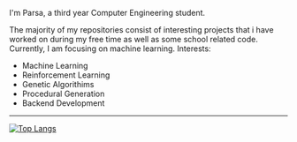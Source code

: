 I'm Parsa, a third year Computer Engineering student.

The majority of my repositories consist of interesting projects that i have worked on during my free time as well as some school related code.    
Currently, I am focusing on machine learning.
Interests:
- Machine Learning
- Reinforcement Learning
- Genetic Algorithims
- Procedural Generation
- Backend Development
   
-------------------

[![Top Langs](https://github-readme-stats.vercel.app/api/top-langs/?username=Procedurally-Generated-Human&layout=compact)](https://github.com/anuraghazra/github-readme-stats)



<!---
Procedurally-Generated-Human/Procedurally-Generated-Human is a ✨ special ✨ repository because its `README.md` (this file) appears on your GitHub profile.
You can click the Preview link to take a look at your changes.
--->
